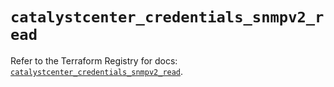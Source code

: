 # `catalystcenter_credentials_snmpv2_read`

Refer to the Terraform Registry for docs: [`catalystcenter_credentials_snmpv2_read`](https://registry.terraform.io/providers/ciscodevnet/catalystcenter/0.4.0/docs/resources/credentials_snmpv2_read).
